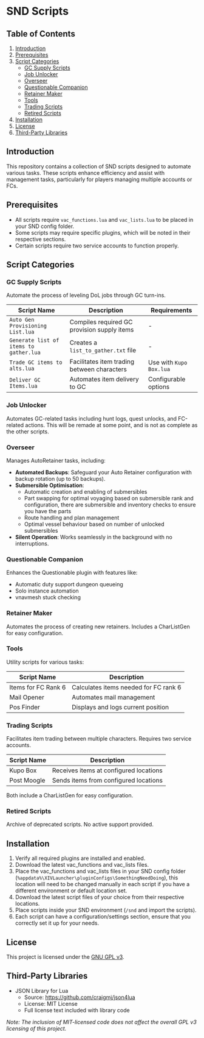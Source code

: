 # SND Scripts

## Table of Contents
1. [Introduction](#introduction)
2. [Prerequisites](#prerequisites)
3. [Script Categories](#script-categories)
   - [GC Supply Scripts](#gc-supply-scripts)
   - [Job Unlocker](#job-unlocker)
   - [Overseer](#overseer)
   - [Questionable Companion](#questionable-companion)
   - [Retainer Maker](#retainer-maker)
   - [Tools](#tools)
   - [Trading Scripts](#trading-scripts)
   - [Retired Scripts](#retired-scripts)
4. [Installation](#installation)
5. [License](#license)
6. [Third-Party Libraries](#third-party-libraries)

## Introduction
This repository contains a collection of SND scripts designed to automate various tasks. These scripts enhance efficiency and assist with management tasks, particularly for players managing multiple accounts or FCs.

## Prerequisites
- All scripts require `vac_functions.lua` and `vac_lists.lua` to be placed in your SND config folder.
- Some scripts may require specific plugins, which will be noted in their respective sections.
- Certain scripts require two service accounts to function properly.

## Script Categories

### GC Supply Scripts
Automate the process of leveling DoL jobs through GC turn-ins.

| Script Name | Description | Requirements |
|-------------|-------------|--------------|
| `Auto Gen Provisioning List.lua` | Compiles required GC provision supply items | - |
| `Generate list of items to gather.lua` | Creates a `list_to_gather.txt` file | - |
| `Trade GC items to alts.lua` | Facilitates item trading between characters | Use with `Kupo Box.lua` |
| `Deliver GC Items.lua` | Automates item delivery to GC | Configurable options |

### Job Unlocker
Automates GC-related tasks including hunt logs, quest unlocks, and FC-related actions. This will be remade at some point, and is not as complete as the other scripts.

### Overseer
Manages AutoRetainer tasks, including:
- **Automated Backups**: Safeguard your Auto Retainer configuration with backup rotation (up to 50 backups).
- **Submersible Optimisation**:
  - Automatic creation and enabling of submersibles
  - Part swapping for optimal voyaging based on submersible rank and configuration, there are submersible and inventory checks to ensure you have the parts
  - Route handling and plan management
  - Optimal vessel behaviour based on number of unlocked submersibles
- **Silent Operation**: Works seamlessly in the background with no interruptions.

### Questionable Companion
Enhances the Questionable plugin with features like:
- Automatic duty support dungeon queueing
- Solo instance automation
- vnavmesh stuck checking

### Retainer Maker
Automates the process of creating new retainers. Includes a CharListGen for easy configuration.

### Tools
Utility scripts for various tasks:

| Script Name | Description |
|-------------|-------------|
| Items for FC Rank 6 | Calculates items needed for FC rank 6 |
| Mail Opener | Automates mail management |
| Pos Finder | Displays and logs current position |

### Trading Scripts
Facilitates item trading between multiple characters. Requires two service accounts.

| Script Name | Description |
|-------------|-------------|
| Kupo Box | Receives items at configured locations |
| Post Moogle | Sends items from configured locations |

Both include a CharListGen for easy configuration.

### Retired Scripts
Archive of deprecated scripts. No active support provided.

## Installation
1. Verify all required plugins are installed and enabled.
2. Download the latest vac_functions and vac_lists files.
3. Place the vac_functions and vac_lists files in your SND config folder (`%appdata%\XIVLauncher\pluginConfigs\SomethingNeedDoing`), this location will need to be changed manually in each script if you have a different environment or default location set.
4. Download the latest script files of your choice from their respective locations.
5. Place scripts inside your SND environment (`/snd` and import the scripts).
6. Each script can have a configuration/settings section, ensure that you correctly set it up for your needs.

## License
This project is licensed under the [GNU GPL v3](https://www.gnu.org/licenses/gpl-3.0.en.html).

## Third-Party Libraries
- JSON Library for Lua
  - Source: https://github.com/craigmj/json4lua
  - License: MIT License
  - Full license text included with library code

*Note: The inclusion of MIT-licensed code does not affect the overall GPL v3 licensing of this project.*
